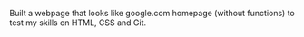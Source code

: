 Built a webpage that looks like google.com homepage (without functions) to test my skills on HTML, CSS and Git.
